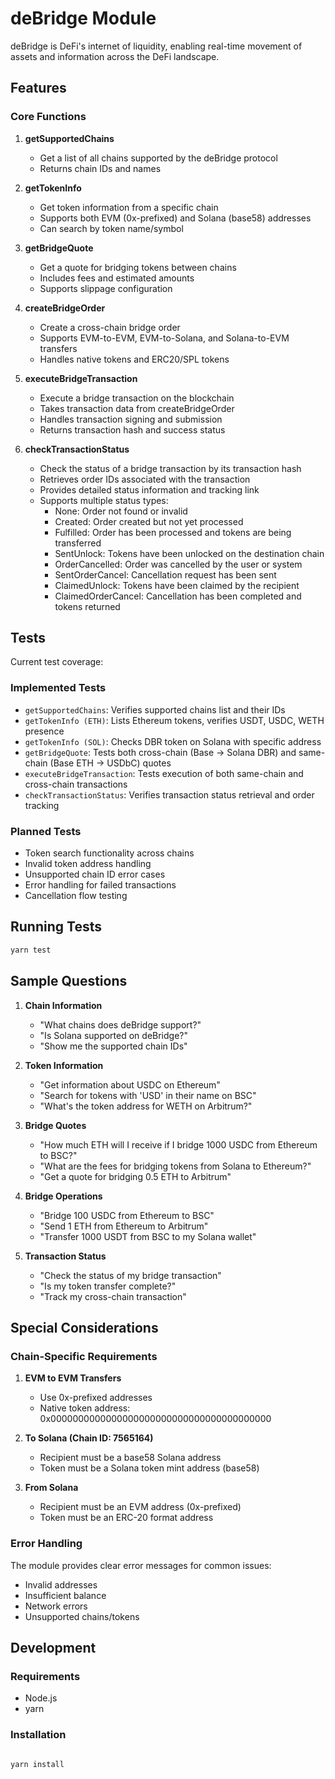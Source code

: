 # deBridge Module

deBridge is DeFi's internet of liquidity, enabling real-time movement of assets and information across the DeFi landscape.

## Features

### Core Functions

1. **getSupportedChains**
   - Get a list of all chains supported by the deBridge protocol
   - Returns chain IDs and names

2. **getTokenInfo**
   - Get token information from a specific chain
   - Supports both EVM (0x-prefixed) and Solana (base58) addresses
   - Can search by token name/symbol

3. **getBridgeQuote**
   - Get a quote for bridging tokens between chains
   - Includes fees and estimated amounts
   - Supports slippage configuration

4. **createBridgeOrder**
   - Create a cross-chain bridge order
   - Supports EVM-to-EVM, EVM-to-Solana, and Solana-to-EVM transfers
   - Handles native tokens and ERC20/SPL tokens

5. **executeBridgeTransaction**
   - Execute a bridge transaction on the blockchain
   - Takes transaction data from createBridgeOrder
   - Handles transaction signing and submission
   - Returns transaction hash and success status

6. **checkTransactionStatus**
   - Check the status of a bridge transaction by its transaction hash
   - Retrieves order IDs associated with the transaction
   - Provides detailed status information and tracking link
   - Supports multiple status types:
     - None: Order not found or invalid
     - Created: Order created but not yet processed
     - Fulfilled: Order has been processed and tokens are being transferred
     - SentUnlock: Tokens have been unlocked on the destination chain
     - OrderCancelled: Order was cancelled by the user or system
     - SentOrderCancel: Cancellation request has been sent
     - ClaimedUnlock: Tokens have been claimed by the recipient
     - ClaimedOrderCancel: Cancellation has been completed and tokens returned

## Tests

Current test coverage:

### Implemented Tests
- `getSupportedChains`: Verifies supported chains list and their IDs
- `getTokenInfo (ETH)`: Lists Ethereum tokens, verifies USDT, USDC, WETH presence
- `getTokenInfo (SOL)`: Checks DBR token on Solana with specific address
- `getBridgeQuote`: Tests both cross-chain (Base -> Solana DBR) and same-chain (Base ETH -> USDbC) quotes
- `executeBridgeTransaction`: Tests execution of both same-chain and cross-chain transactions
- `checkTransactionStatus`: Verifies transaction status retrieval and order tracking

### Planned Tests
- Token search functionality across chains
- Invalid token address handling
- Unsupported chain ID error cases
- Error handling for failed transactions
- Cancellation flow testing

## Running Tests

```bash
yarn test
```

## Sample Questions

1. **Chain Information**
   - "What chains does deBridge support?"
   - "Is Solana supported on deBridge?"
   - "Show me the supported chain IDs"

2. **Token Information**
   - "Get information about USDC on Ethereum"
   - "Search for tokens with 'USD' in their name on BSC"
   - "What's the token address for WETH on Arbitrum?"

3. **Bridge Quotes**
   - "How much ETH will I receive if I bridge 1000 USDC from Ethereum to BSC?"
   - "What are the fees for bridging tokens from Solana to Ethereum?"
   - "Get a quote for bridging 0.5 ETH to Arbitrum"

4. **Bridge Operations**
   - "Bridge 100 USDC from Ethereum to BSC"
   - "Send 1 ETH from Ethereum to Arbitrum"
   - "Transfer 1000 USDT from BSC to my Solana wallet"

5. **Transaction Status**
   - "Check the status of my bridge transaction"
   - "Is my token transfer complete?"
   - "Track my cross-chain transaction"

## Special Considerations

### Chain-Specific Requirements

1. **EVM to EVM Transfers**
   - Use 0x-prefixed addresses
   - Native token address: 0x0000000000000000000000000000000000000000

2. **To Solana (Chain ID: 7565164)**
   - Recipient must be a base58 Solana address
   - Token must be a Solana token mint address (base58)

3. **From Solana**
   - Recipient must be an EVM address (0x-prefixed)
   - Token must be an ERC-20 format address

### Error Handling

The module provides clear error messages for common issues:
- Invalid addresses
- Insufficient balance
- Network errors
- Unsupported chains/tokens

## Development

### Requirements
- Node.js
- yarn

### Installation
```bash

yarn install
```

